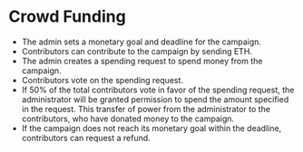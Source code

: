 # Crowd Funding

-   The admin sets a monetary goal and deadline for the campaign.
-   Contributors can contribute to the campaign by sending ETH.
-   The admin creates a spending request to spend money from the campaign.
-   Contributors vote on the spending request.
-   If 50% of the total contributors vote in favor of the spending request, the administrator will be granted permission to spend the amount specified in the request. This transfer of power from the administrator to the contributors, who have donated money to the campaign.
-   If the campaign does not reach its monetary goal within the deadline, contributors can request a refund.
